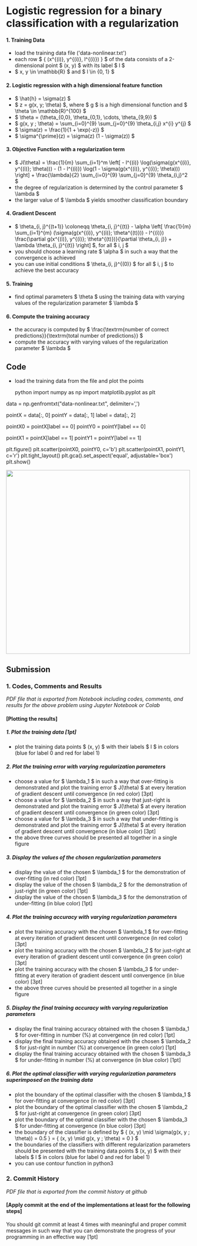 # Logistic regression for a binary classification with a regularization

#### 1. Training Data

- load the training data file ('data-nonlinear.txt')
- each row $ \{ (x^{(i)}, y^{(i)}, l^{(i)}) \} $ of the data consists of a 2-dimensional point $ (x, y) $ with its label $ l $
- $ x, y \in \mathbb{R} $ and $ l \in \{0, 1\} $

#### 2. Logistic regression with a high dimensional feature function

- $ \hat{h} = \sigma(z) $ 
- $ z = g(x, y; \theta) $, where $ g $ is a high dimensional function and $ \theta \in \mathbb{R}^{100} $
- $ \theta = (\theta_{0,0}, \theta_{0,1}, \cdots, \theta_{9,9}) $
- $ g(x, y ; \theta) = \sum_{i=0}^{9} \sum_{j=0}^{9} \theta_{i,j} x^{i} y^{j} $
- $ \sigma(z) = \frac{1}{1 + \exp(-z)} $
- $ \sigma^{\prime}(z) = \sigma(z) (1 - \sigma(z)) $

#### 3. Objective Function with a regularization term

- $ J(\theta) = \frac{1}{m} \sum_{i=1}^m \left[ - l^{(i)} \log(\sigma(g(x^{(i)}, y^{(i)}; \theta))) - (1 - l^{(i)}) \log(1 - \sigma(g(x^{(i)}, y^{(i)}; \theta))) \right] + \frac{\lambda}{2} \sum_{i=0}^{9} \sum_{j=0}^{9} \theta_{i,j}^2 $
- the degree of regularization is determined by the control parameter $ \lambda $
- the larger value of $ \lambda $ yields smoother classification boundary

#### 4. Gradient Descent

- $ \theta_{i, j}^{(t+1)} \coloneqq \theta_{i, j}^{(t)} - \alpha \left[ \frac{1}{m} \sum_{i=1}^{m} (\sigma(g(x^{(i)}, y^{(i)}; \theta^{(t)})) - l^{(i)}) \frac{\partial g(x^{(i)}, y^{(i)}; \theta^{(t)})}{\partial \theta_{i, j}} + \lambda \theta_{i, j}^{(t)} \right] $, for all $ i, j $
- you should choose a learning rate $ \alpha $ in such a way that the convergence is achieved
- you can use initial conditions $ \theta_{i, j}^{(0)} $ for all $ i, j $ to achieve the best accuracy
 
#### 5. Training

- find optimal parameters $ \theta $ using the training data with varying values of the regularization parameter $ \lambda $

#### 6. Compute the training accuracy

- the accuracy is computed by $ \frac{\textrm{number of correct predictions}}{\textrm{total number of predictions}} $
- compute the accuracy with varying values of the regularization parameter $ \lambda $

## Code

- load the training data from the file and plot the points

    python
import numpy as np
import matplotlib.pyplot as plt

data    = np.genfromtxt("data-nonlinear.txt", delimiter=',')

pointX  = data[:, 0]
pointY  = data[:, 1]
label   = data[:, 2]

pointX0 = pointX[label == 0]
pointY0 = pointY[label == 0]

pointX1 = pointX[label == 1]
pointY1 = pointY[label == 1]

plt.figure()
plt.scatter(pointX0, pointY0, c='b')
plt.scatter(pointX1, pointY1, c='r')
plt.tight_layout()
plt.gca().set_aspect('equal', adjustable='box')
plt.show()
   

<img src="data-nonlinear.png"  width="500">

## Submission

### 1. Codes, Comments and Results

_PDF file that is exported from Notebook including codes, comments, and results for the above problem using Jupyter Notebook or Colab_

#### [Plotting the results]

##### 1. Plot the training data [1pt]
- plot the training data points $ (x, y) $ with their labels $ l $ in colors (blue for label 0 and red for label 1)

##### 2. Plot the training error with varying regularization parameters
- choose a value for $ \lambda_1 $ in such a way that  over-fitting  is demonstrated and plot the training error $ J(\theta) $ at every iteration of gradient descent until convergence (in red color) [3pt]
- choose a value for $ \lambda_2 $ in such a way that  just-right  is demonstrated and plot the training error $ J(\theta) $ at every iteration of gradient descent until convergence (in green color) [3pt]
- choose a value for $ \lambda_3 $ in such a way that  under-fitting  is demonstrated and plot the training error $ J(\theta) $ at every iteration of gradient descent until convergence (in blue color) [3pt]
- the above three curves should be presented all together in a single figure

##### 3. Display the values of the chosen regularization parameters
- display the value of the chosen $ \lambda_1 $ for the demonstration of  over-fitting  (in red color) [1pt]
- display the value of the chosen $ \lambda_2 $ for the demonstration of  just-right  (in green color) [1pt]
- display the value of the chosen $ \lambda_3 $ for the demonstration of  under-fitting  (in blue color) [1pt]

##### 4. Plot the training accuracy with varying regularization parameters
- plot the training accuracy with the chosen $ \lambda_1 $ for  over-fitting  at every iteration of gradient descent until convergence (in red color) [3pt]
- plot the training accuracy with the chosen $ \lambda_2 $ for  just-right  at every iteration of gradient descent until convergence (in green color) [3pt]
- plot the training accuracy with the chosen $ \lambda_3 $ for  under-fitting  at every iteration of gradient descent until convergence (in blue color) [3pt]
- the above three curves should be presented all together in a single figure

##### 5. Display the final training accuracy with varying regularization parameters
- display the final training accuracy obtained with the chosen $ \lambda_1 $ for  over-fitting  in number (%) at convergence (in red color) [1pt]
- display the final training accuracy obtained with the chosen $ \lambda_2 $ for  just-right  in number (%) at convergence (in green color) [1pt]
- display the final training accuracy obtained with the chosen $ \lambda_3 $ for  under-fitting  in number (%) at convergence (in blue color) [1pt]

##### 6. Plot the optimal classifier with varying regularization parameters superimposed on the training data
- plot the boundary of the optimal classifier with the chosen $ \lambda_1 $ for  over-fitting  at convergence (in red color) [3pt]
- plot the boundary of the optimal classifier with the chosen $ \lambda_2 $ for  just-right  at convergence (in green color) [3pt]
- plot the boundary of the optimal classifier with the chosen $ \lambda_3 $ for  under-fitting  at convergence (in blue color) [3pt]
- the boundary of the classifier is defined by $ \{ (x, y) \mid \sigma(g(x, y ; \theta)) = 0.5 \} = \{ (x, y) \mid g(x, y ; \theta) = 0 \} $
- the boundaries of the classifiers with different regularization parameters should be presented with the training data points $ (x, y) $ with their labels $ l $ in colors (blue for label 0 and red for label 1)
- you can use  contour  function in python3

### 2. Commit History

_PDF file that is exported from the commit history at github_

#### [Apply  commit  at the end of the implementations at least for the following steps]

You should  git commit  at least 4 times with meaningful and proper commit messages in such way that you can demonstrate the progress of your programming in an effective way [1pt]